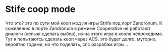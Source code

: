 # Stife coop mode
Что это? это по сути мой кооп мод ля игры Strife под порт Zandronum.
К сожелению в порте Zandronum в режиме Cooperative не работают диалоги (нельзя сделать выбор), из-за этого игра в коопе непроходима. Тут я попытаютсь сделать кооп через ACS. это будет долго, муторно, вероятно годами, но что поделать, спс разрабам игры...
